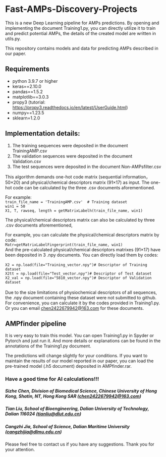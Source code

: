 # Fast-AMPs-Discovery-Projects

This is a new Deep Learning pipeline for AMPs predictions.
By opening and implementing the document Training1.py, you can directly utilize it to train and predict potential AMPs, the details of the created model are written in utils.py.

This repository contains models and data for predicting AMPs described in our paper.

## Requirements
- python 3.9.7 or higher
- keras==2.10.0
- pandas==1.5.2
- matplotlib==3.0.3
- propy3 (tutorial: https://propy3.readthedocs.io/en/latest/UserGuide.html)
- numpy==1.23.5
- sklearn=1.2.0
## Implementation details:

1. The training sequences were deposited in the document TrainingAMP.csv
2. The validation sequences were deposited in the document Validation.csv
3. The test sequences were deposited in the document Non-AMPsfilter.csv

This algorithm demands one-hot code matrix (sequential information，50×20) and physical/chemical descriptors matrix (91×17) as input.
The one-hot code can be calculated by the three .csv documents aforementioned.

For example:\
  ```train_file_name = 'TrainingAMP.csv'  # Training dataset```\
  ```win1 = 50```\
  ```X1, T, rawseq, length = getMatrixLabelh(train_file_name, win1)```

The physical/chemical descriptors matrix can also be calculated by three .csv documents aforementioned,

For example, you can calculate the physical/chemical descriptors matrix by code:\
  ```Matr=getMatrixLabelFingerprint(train_file_name, win1)```
\
And the pre-calculated physical/chemical descriptors matrixes (91×17) have been deposited in 3 .npy documents. You can directly load them by codes:\
\
```X2 = np.load(file="Training_vector.npy")# Descriptor of Training dataset```\
```X2tt = np.load(file="Test_vector.npy")# Descriptor of Test dataset```\
```X2_val = np.load(file="5810_vector.npy")# Descriptor of Validation dataset```\
\
Due to the size limitations of physiochemical descriptors of all sequences, the .npy document containing these dataset were not submitted to github. For convenience, you can calculate it by the codes provided in Training1.py. Or you can email chen2422679942@163.com for these documents. 

## AMPfinder pipeline
It is very easy to train this model. You can open Training1.py in Spyder or Pytorch and just run it. And more details or explanations can be found in the annotations of the Training1.py document. 

The predictions will change slightly for your conditions. If you want to maintain the results of our model reported in our paper, you can load the pre-trained model (.h5 document) deposited in AMPfinder.rar.

### Have a good time for AI calculations!!!

##### Sizhe Chen, Division of Biomedical Science, Chinese University of Hong Kong, Shatin, NT, Hong Kong SAR (chen2422679942@163.com)
##### Tian Liu, School of Bioengineering, Dalian University of Technology, Dalian 116024 (tianliu@dlut.edu.cn)
##### Cangzhi Jia, School of Science, Dalian Maritime University (cangzhijia@dlmu.edu.cn)

Please feel free to contact us if you have any suggestions. Thank you for your attention.
